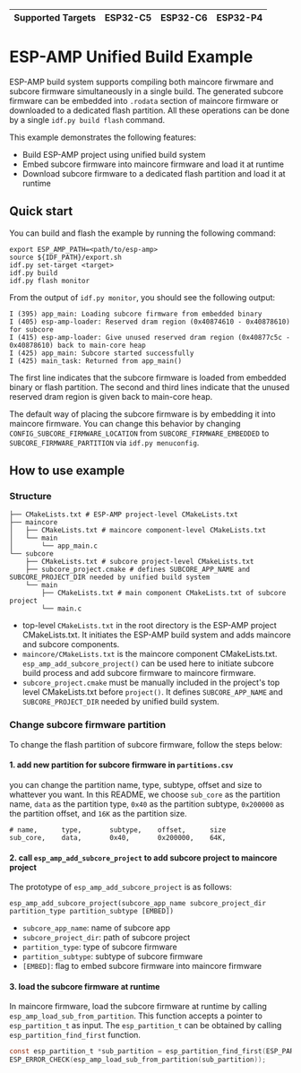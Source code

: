 | Supported Targets | ESP32-C5 | ESP32-C6 | ESP32-P4 |
| ----------------- | ----- | ----- | ----- |

# ESP-AMP Unified Build Example

ESP-AMP build system supports compiling both maincore firwmare and subcore firmware simultaneously in a single build. The generated subcore firmware can be embedded into `.rodata` section of maincore firmware or downloaded to a dedicated flash partition. All these operations can be done by a single `idf.py build flash` command.

This example demonstrates the following features:
* Build ESP-AMP project using unified build system
* Embed subcore firmware into maincore firmware and load it at runtime
* Download subcore firmware to a dedicated flash partition and load it at runtime

## Quick start

You can build and flash the example by running the following command:

```shell
export ESP_AMP_PATH=<path/to/esp-amp>
source ${IDF_PATH}/export.sh
idf.py set-target <target>
idf.py build
idf.py flash monitor
```

From the output of `idf.py monitor`, you should see the following output:

``` shell
I (395) app_main: Loading subcore firmware from embedded binary
I (405) esp-amp-loader: Reserved dram region (0x40874610 - 0x40878610) for subcore
I (415) esp-amp-loader: Give unused reserved dram region (0x40877c5c - 0x40878610) back to main-core heap
I (425) app_main: Subcore started successfully
I (425) main_task: Returned from app_main()
```

The first line indicates that the subcore firmware is loaded from embedded binary or flash partition. The second and third lines indicate that the unused reserved dram region is given back to main-core heap.

The default way of placing the subcore firmware is by embedding it into maincore firmware. You can change this behavior by changing `CONFIG_SUBCORE_FIRMWARE_LOCATION` from `SUBCORE_FIRMWARE_EMBEDDED` to `SUBCORE_FIRMWARE_PARTITION` via `idf.py menuconfig`.

## How to use example

### Structure

``` shell
├── CMakeLists.txt # ESP-AMP project-level CMakeLists.txt
├── maincore
│   ├── CMakeLists.txt # maincore component-level CMakeLists.txt
│   └── main
│       └── app_main.c
└── subcore
    ├── CMakeLists.txt # subcore project-level CMakeLists.txt
    ├── subcore_project.cmake # defines SUBCORE_APP_NAME and SUBCORE_PROJECT_DIR needed by unified build system
    └── main
        ├── CMakeLists.txt # main component CMakeLists.txt of subcore project
        └── main.c
```

* top-level `CMakeLists.txt` in the root directory is the ESP-AMP project CMakeLists.txt. It initiates the ESP-AMP build system and adds maincore and subcore components.
* `maincore/CMakeLists.txt` is the maincore component CMakeLists.txt. `esp_amp_add_subcore_project()` can be used here to initiate subcore build process and add subcore firmware to maincore firmware.
* `subcore_project.cmake` must be manually included in the project's top level CMakeLists.txt before `project()`. It defines `SUBCORE_APP_NAME` and `SUBCORE_PROJECT_DIR` needed by unified build system.


### Change subcore firmware partition

To change the flash partition of subcore firmware, follow the steps below:

#### 1. add new partition for subcore firmware in `partitions.csv`

you can change the partition name, type, subtype, offset and size to whattever you want. In this README, we choose `sub_core` as the partition name, `data` as the partition type, `0x40` as the partition subtype, `0x200000` as the partition offset, and `16K` as the partition size.

``` shell
# name,      type,       subtype,    offset,      size
sub_core,    data,       0x40,       0x200000,    64K,
```

#### 2. call `esp_amp_add_subcore_project` to add subcore project to maincore project

The prototype of `esp_amp_add_subcore_project` is as follows:

``` shell
esp_amp_add_subcore_project(subcore_app_name subcore_project_dir partition_type partition_subtype [EMBED])
```

* `subcore_app_name`: name of subcore app
* `subcore_project_dir`: path of subcore project
* `partition_type`: type of subcore firmware
* `partition_subtype`: subtype of subcore firmware
* `[EMBED]`: flag to embed subcore firmware into maincore firmware

#### 3. load the subcore firmware at runtime

In maincore firmware, load the subcore firmware at runtime by calling `esp_amp_load_sub_from_partition`. This function accepts a pointer to `esp_partition_t` as input. The `esp_partition_t` can be obtained by calling `esp_partition_find_first` function.

``` c
const esp_partition_t *sub_partition = esp_partition_find_first(ESP_PARTITION_TYPE_DATA, 0x40, NULL);
ESP_ERROR_CHECK(esp_amp_load_sub_from_partition(sub_partition));
```
